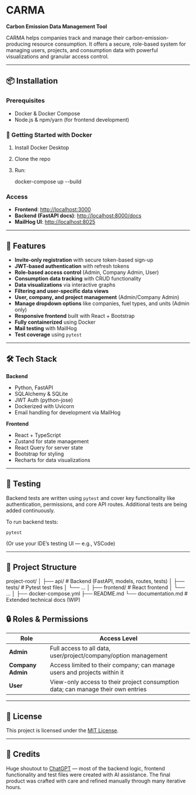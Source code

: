 # CARMA

**Carbon Emission Data Management Tool**

CARMA helps companies track and manage their carbon-emission-producing resource consumption. It offers a secure, role-based system for managing users, projects, and consumption data with powerful visualizations and granular access control.

---

## 📦 Installation

### Prerequisites

- Docker & Docker Compose  
- Node.js & npm/yarn (for frontend development)

### 🐳 Getting Started with Docker

1. Install Docker Desktop  
2. Clone the repo  
3. Run:

    docker-compose up --build

### Access

- **Frontend**: [http://localhost:3000](http://localhost:3000)  
- **Backend (FastAPI docs)**: [http://localhost:8000/docs](http://localhost:8000/docs)  
- **MailHog UI**: [http://localhost:8025](http://localhost:8025)

---

## 🚀 Features

- **Invite-only registration** with secure token-based sign-up  
- **JWT-based authentication** with refresh tokens  
- **Role-based access control** (Admin, Company Admin, User)  
- **Consumption data tracking** with CRUD functionality  
- **Data visualizations** via interactive graphs  
- **Filtering and user-specific data views**  
- **User, company, and project management** (Admin/Company Admin)  
- **Manage dropdown options** like companies, fuel types, and units (Admin only)  
- **Responsive frontend** built with React + Bootstrap  
- **Fully containerized** using Docker  
- **Mail testing** with MailHog  
- **Test coverage** using `pytest`  

---

## 🛠️ Tech Stack

**Backend**  
- Python, FastAPI  
- SQLAlchemy & SQLite  
- JWT Auth (python-jose)  
- Dockerized with Uvicorn  
- Email handling for development via MailHog  

**Frontend**  
- React + TypeScript  
- Zustand for state management  
- React Query for server state  
- Bootstrap for styling  
- Recharts for data visualizations  

---

## 🧪 Testing

Backend tests are written using `pytest` and cover key functionality like authentication, permissions, and core API routes. Additional tests are being added continuously.

To run backend tests:

    pytest

(Or use your IDE’s testing UI — e.g., VSCode)

---

## 📁 Project Structure

project-root/
│
├── api/               # Backend (FastAPI, models, routes, tests)
│   ├── tests/         # Pytest test files
│   └── ...
│
├── frontend/          # React frontend
│   └── ...
│
├── docker-compose.yml
├── README.md
└── documentation.md   # Extended technical docs (WIP)


## 🔒 Roles & Permissions

| Role              | Access Level                                                                     |
|-------------------|----------------------------------------------------------------------------------|
| **Admin**         | Full access to all data, user/project/company/option management                  |
| **Company Admin** | Access limited to their company; can manage users and projects within it         |
| **User**          | View-only access to their project consumption data; can manage their own entries |

---

## 📄 License

This project is licensed under the [MIT License](https://choosealicense.com/licenses/mit/).

---

## 🤝 Credits

Huge shoutout to [ChatGPT](https://openai.com/chatgpt) — most of the backend logic, frontend functionality and test files were created with AI assistance. The final product was crafted with care and refined manually through many iterative hours.